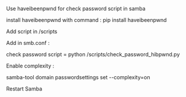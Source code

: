 Use haveibeenpwnd  for check password script in samba

install haveibeenpwnd with command : pip install haveibeenpwnd

Add script in /scripts

Add in smb.conf :

check password script = python /scripts/check_password_hibpwnd.py

Enable complexity :

samba-tool domain passwordsettings set --complexity=on

Restart Samba
